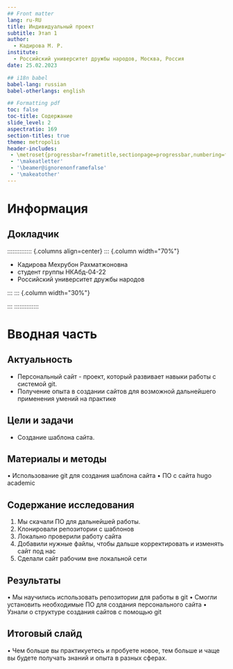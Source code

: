 ```yaml
---
## Front matter
lang: ru-RU
title: Индивидуальный проект
subtitle: Этап 1
author:
  - Кадирова М. Р.
institute:
  - Российский университет дружбы народов, Москва, Россия
date: 25.02.2023

## i18n babel
babel-lang: russian
babel-otherlangs: english

## Formatting pdf
toc: false
toc-title: Содержание
slide_level: 2
aspectratio: 169
section-titles: true
theme: metropolis
header-includes:
 - \metroset{progressbar=frametitle,sectionpage=progressbar,numbering=fraction}
 - '\makeatletter'
 - '\beamer@ignorenonframefalse'
 - '\makeatother'
---
```


# Информация

## Докладчик

:::::::::::::: {.columns align=center}
::: {.column width="70%"}

  * Кадирова Мехрубон Рахматжоновна
  * студент группы НКАбд-04-22
  * Российский университет дружбы народов

:::
::: {.column width="30%"}

:::
::::::::::::::

# Вводная часть

## Актуальность

- Персональный сайт - проект, который развивает навыки работы с системой git.
- Получение опыта в создании сайтов для возможной дальнейшего применения умений
на практике

## Цели и задачи

- Создание шаблона сайта.

## Материалы и методы

• Использование git для создания шаблона сайта
• ПО с сайта hugo academic

## Содержание исследования

1. Мы скачали ПО для дальнейшей работы.
2. Клонировали репозитории с шаблонов
3. Локально проверили работу сайта
4. Добавили нужные файлы, чтобы дальше корректировать и изменять сайт под нас
5. Сделали сайт рабочим вне локальной сети

## Результаты

• Мы научились использовать репозитории для работы в git
• Смогли установить необходимые ПО для создания персонального сайта
• Узнали о структуре создания сайтов с помощью git


## Итоговый слайд
• Чем больше вы практикуетесь и пробуете новое, тем больше и чаще вы будете получать
знаний и опыта в разных сферах.

